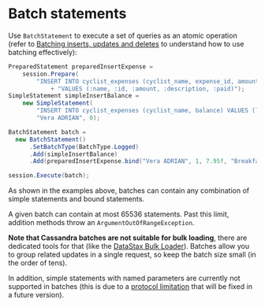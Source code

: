 # Batch statements

Use `BatchStatement` to execute a set of queries as an atomic operation (refer to [Batching inserts, updates and deletes][batch_dse] to understand how to use batching effectively):

```csharp
PreparedStatement preparedInsertExpense =
    session.Prepare(
        "INSERT INTO cyclist_expenses (cyclist_name, expense_id, amount, description, paid) "
            + "VALUES (:name, :id, :amount, :description, :paid)");
SimpleStatement simpleInsertBalance =
    new SimpleStatement(
        "INSERT INTO cyclist_expenses (cyclist_name, balance) VALUES (?, ?) IF NOT EXISTS",
        "Vera ADRIAN", 0);

BatchStatement batch =
  new BatchStatement()
      .SetBatchType(BatchType.Logged)
      .Add(simpleInsertBalance)
      .Add(preparedInsertExpense.bind("Vera ADRIAN", 1, 7.95f, "Breakfast", false));

session.Execute(batch);
```

As shown in the examples above, batches can contain any combination of simple statements and bound statements.

A given batch can contain at most 65536 statements. Past this limit, addition methods throw an `ArgumentOutOfRangeException`.

**Note that Cassandra batches are not suitable for bulk loading**, there are dedicated tools for that (like the [DataStax Bulk Loader][dsbulk]). Batches allow you to group related updates in a single request, so keep the batch size small (in the order of tens).

In addition, simple statements with named parameters are currently not supported in batches (this is due to a [protocol limitation][CASSANDRA-10246] that will be fixed in a future version).

[batch_dse]: http://docs.datastax.com/en/dse/6.7/cql/cql/cql_using/useBatch.html
[CASSANDRA-10246]: https://issues.apache.org/jira/browse/CASSANDRA-10246
[dsbulk]: https://docs.datastax.com/en/dsbulk/doc/
